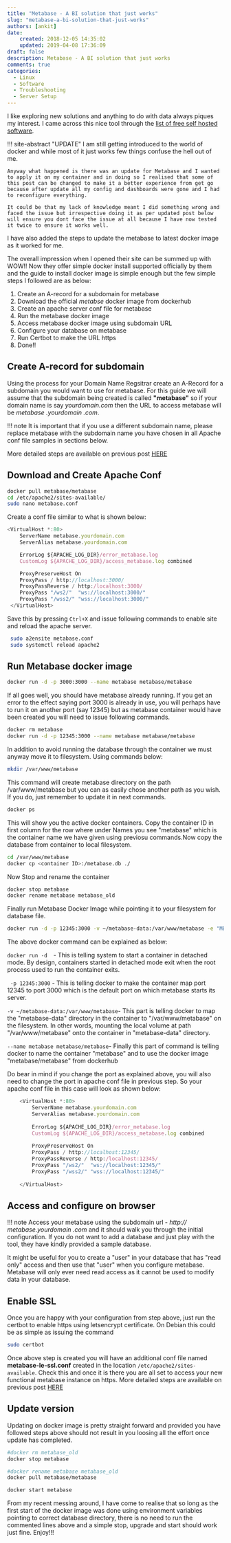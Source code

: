 ```yaml
---
title: "Metabase - A BI solution that just works"
slug: "metabase-a-bi-solution-that-just-works"
authors: [ankit]
date: 
    created: 2018-12-05 14:35:02
    updated: 2019-04-08 17:36:09
draft: false
description: Metabase - A BI solution that just works
comments: true
categories:
  - Linux
  - Software
  - Troubleshooting
  - Server Setup
---
```


I like exploring new solutions and anything to do with data always piques my interest. I came across this nice tool through the [list of free self hosted software](https://github.com/Kickball/awesome-selfhosted).

!!! site-abstract "UPDATE"
    I am still getting introduced to the world of docker and while most of it just works few things confuse the hell out of me. 
        
    Anyway what happened is there was an update for Metabase and I wanted to apply it on my container and in doing so I realised that some of this post can be changed to make it a better experience from get go because after update all my config and dashboards were gone and I had to reconfigure everything. 
        
    It could be that my lack of knowledge meant I did something wrong and faced the issue but irrespective doing it as per updated post below will ensure you dont face the issue at all because I have now tested it twice to ensure it works well.

<!-- more -->

I have also added the steps to update the metabase to latest docker image as it worked for me.

The overall impression when I opened their site can be summed up with WOW\!\! Now they offer simple docker install supported officially by them and the guide to install docker image is simple enough but the few
simple steps I followed are as below:

1.  Create an A-record for a subdomain for metabase
2.  Download the official *metabse* docker image from dockerhub
3.  Create an apache server conf file for metabase
4.  Run the metabase docker image
5.  Access metabase docker image using subdomain URL
6.  Configure your database on metabase
7.  Run Certbot to make the URL https
8.  Done\!\!

## Create A-record for subdomain

Using the process for your Domain Name Regsitrar create an A-Record for
a subdomain you would want to use for metabase. For this guide we will
assume that the subdomain being created is called **"metabase"** so if
your domain name is say *yourdomain.com* then the URL to access metabase
will be *metabase .yourdomain .com*.

!!! note
    It is important that if you use a different subdomain name, please replace metabase with the subdomain name you have chosen in all Apache conf file samples in sections below.

More detailed steps are available on previous post [HERE](./2018-06-15-prosody-behind-apache-on-debian-stretch.md/#create-a-sub-domain-record)

## Download and Create Apache Conf

```bash linenums="1"
docker pull metabase/metabase
cd /etc/apache2/sites-available/
sudo nano metabase.conf
```
Create a conf file similar to what is shown below:

```javascript linenums="1"
<VirtualHost *:80>
    ServerName metabase.yourdomain.com
    ServerAlias metabase.yourdomain.com

    ErrorLog ${APACHE_LOG_DIR}/error_metabase.log
    CustomLog ${APACHE_LOG_DIR}/access_metabase.log combined

    ProxyPreserveHost On
    ProxyPass / http://localhost:3000/
    ProxyPassReverse / http:/localhost:3000/
    ProxyPass "/ws2/"  "ws://localhost:3000/"
    ProxyPass "/wss2/" "wss://localhost:3000/"        
 </VirtualHost>
```
Save this by pressing `Ctrl+X` and issue following commands to enable site and reload the apache server.

```bash linenums="1" 
 sudo a2ensite metabase.conf
 sudo systemctl reload apache2
```

## Run Metabase docker image

```bash linenums="1"
docker run -d -p 3000:3000 --name metabase metabase/metabase
```
If all goes well, you should have metabase already running. If you get an error to the effect saying port 3000 is already in use, you will perhaps have to run it on another port (say 12345) but as metabase container would have been created you will need to issue following commands.

```bash linenums="1"
docker rm metabase
docker run -d -p 12345:3000 --name metabase metabase/metabase
```
In addition to avoid running the database through the container we must anyway move it to filesystem. Using commands below:

```bash linenums="1"
mkdir /var/www/metabase
```
This command will create metabase directory on the path /var/www/metabase but you can as easily chose another path as you wish. If you do, just remember to update it in next commands.

```bash linenums="1"
docker ps
```
This will show you the active docker containers. Copy the container ID in first column for the row where under Names you see "metabase" which is the container name we have given using previosu commands.Now copy the
database from container to local filesystem.

```bash linenums="1"
cd /var/www/metabase
docker cp <container ID>:/metabase.db ./
```

Now Stop and rename the container

```bash linenums="1"
docker stop metabase
docker rename metabase metabase_old
```

Finally run Metabase Docker Image while pointing it to your filesystem for database file.

```bash linenums="1"
docker run -d -p 12345:3000 -v ~/metabase-data:/var/www/metabase -e "MB_DB_FILE=/var/www/metabase/metabase.db" --name metabase metabase/metabase
```
The above docker command can be explained as below:
    
`docker run -d  `- This is telling system to start a container in detached mode. By design, containers started in detached mode exit when the root process used to run the container exits.
    
 ` -p 12345:3000` -  This is telling docker to make the container map port 12345 to port 3000 which is the default port on which metabase starts its server.
    
`-v ~/metabase-data:/var/www/metabase`- This part is telling docker to map the "metabase-data" directory in the container to "/var/www/metabase" on the filesystem. In other words, mounting the local volume at path "/var/www/metabase" onto the container in "metabase-data" directory.
    
`--name metabase metabase/metabase`- Finally this part of command is telling docker to name the container "metabase" and to use the docker image "metabase/metabase" from dockerhub


Do bear in mind if you change the port as explained above, you will also need to change the port in apache conf file in previous step. So your apache conf file in this case will look as shown below:
```javascript linenums="1"
    <VirtualHost *:80>
        ServerName metabase.yourdomain.com
        ServerAlias metabase.yourdomain.com
    
        ErrorLog ${APACHE_LOG_DIR}/error_metabase.log
        CustomLog ${APACHE_LOG_DIR}/access_metabase.log combined
    
        ProxyPreserveHost On
        ProxyPass / http://localhost:12345/
        ProxyPassReverse / http:/localhost:12345/
        ProxyPass "/ws2/"  "ws://localhost:12345/"
        ProxyPass "/wss2/" "wss://localhost:12345/"
        
    </VirtualHost>
```
## Access and configure on browser

!!! note
    Access your metabase using the subdomain url - *http:// metabase.yourdomain .com* and it should walk you through the initial configuration. If you do not want to add a database and just play with the tool, they have kindly provided a sample database.


It might be useful for you to create a "user" in your database that has "read only" access and then use that "user" when you configure metabase. Metabase will only ever need read access as it cannot be used to modify data in your database.


## Enable SSL

Once you are happy with your configuration from step above, just run the certbot to enable https using letsencrypt certificate. On Debian this could be as simple as issuing the command

```bash linenums="1"
sudo certbot
```
Once above step is created you will have an additional conf file named **metabase-le-ssl.conf** created in the location `/etc/apache2/sites-available`. Check this and once it is there you are all set to access your new functional metabase instance on https. More detailed steps are available on previous post [HERE](./2018-06-15-prosody-behind-apache-on-debian-stretch.md/#enable-ssl-set-up-using-lets-encrypt)

## Update version

Updating on docker image is pretty straight forward and provided you have followed steps above should not result in you loosing all the effort once update has completed.

```bash linenums="1"
#docker rm metabase_old
docker stop metabase

#docker rename metabase metabase_old
docker pull metabase/metabase

docker start metabase
```

From my recent messing around, I have come to realise that so long as the first start of the docker image was done using environment variables pointing to correct database directory, there is no need to run the commented lines above and a simple stop, upgrade and start should work just fine. Enjoy!!!